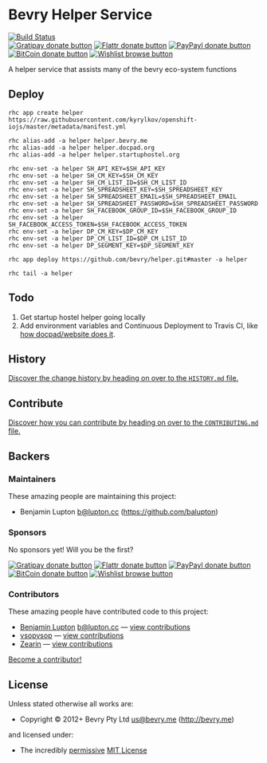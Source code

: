 
<!-- TITLE/ -->

# Bevry Helper Service

<!-- /TITLE -->


<!-- BADGES/ -->

[![Build Status](https://img.shields.io/travis/bevry/bevry-helper-service/master.svg)](http://travis-ci.org/bevry/bevry-helper-service "Check this project's build status on TravisCI")<br/>
[![Gratipay donate button](https://img.shields.io/gratipay/bevry.svg)](https://www.gratipay.com/bevry/ "Donate weekly to this project using Gratipay")
[![Flattr donate button](https://img.shields.io/badge/flattr-donate-yellow.svg)](http://flattr.com/thing/344188/balupton-on-Flattr "Donate monthly to this project using Flattr")
[![PayPayl donate button](https://img.shields.io/badge/paypal-donate-yellow.svg)](https://www.paypal.com/cgi-bin/webscr?cmd=_s-xclick&hosted_button_id=QB8GQPZAH84N6 "Donate once-off to this project using Paypal")
[![BitCoin donate button](https://img.shields.io/badge/bitcoin-donate-yellow.svg)](https://bevry.me/bitcoin "Donate once-off to this project using BitCoin")
[![Wishlist browse button](https://img.shields.io/badge/wishlist-donate-yellow.svg)](https://bevry.me/wishlist "Buy an item on our wishlist for us")

<!-- /BADGES -->


<!-- DESCRIPTION/ -->

A helper service that assists many of the bevry eco-system functions

<!-- /DESCRIPTION -->


## Deploy

``` shell
rhc app create helper https://raw.githubusercontent.com/kyrylkov/openshift-iojs/master/metadata/manifest.yml

rhc alias-add -a helper helper.bevry.me
rhc alias-add -a helper helper.docpad.org
rhc alias-add -a helper helper.startuphostel.org

rhc env-set -a helper SH_API_KEY=$SH_API_KEY
rhc env-set -a helper SH_CM_KEY=$SH_CM_KEY
rhc env-set -a helper SH_CM_LIST_ID=$SH_CM_LIST_ID
rhc env-set -a helper SH_SPREADSHEET_KEY=$SH_SPREADSHEET_KEY
rhc env-set -a helper SH_SPREADSHEET_EMAIL=$SH_SPREADSHEET_EMAIL
rhc env-set -a helper SH_SPREADSHEET_PASSWORD=$SH_SPREADSHEET_PASSWORD
rhc env-set -a helper SH_FACEBOOK_GROUP_ID=$SH_FACEBOOK_GROUP_ID
rhc env-set -a helper SH_FACEBOOK_ACCESS_TOKEN=$SH_FACEBOOK_ACCESS_TOKEN
rhc env-set -a helper DP_CM_KEY=$DP_CM_KEY
rhc env-set -a helper DP_CM_LIST_ID=$DP_CM_LIST_ID
rhc env-set -a helper DP_SEGMENT_KEY=$DP_SEGMENT_KEY

rhc app deploy https://github.com/bevry/helper.git#master -a helper

rhc tail -a helper
```


## Todo

1. Get startup hostel helper going locally
1. Add environment variables and Continuous Deployment to Travis CI, like [how docpad/website does it](https://github.com/docpad/website/blob/master/.travis.yml#L45-L60).



<!-- HISTORY/ -->

## History
[Discover the change history by heading on over to the `HISTORY.md` file.](https://github.com/bevry/bevry-helper-service/blob/master/HISTORY.md#files)

<!-- /HISTORY -->


<!-- CONTRIBUTE/ -->

## Contribute

[Discover how you can contribute by heading on over to the `CONTRIBUTING.md` file.](https://github.com/bevry/bevry-helper-service/blob/master/CONTRIBUTING.md#files)

<!-- /CONTRIBUTE -->


<!-- BACKERS/ -->

## Backers

### Maintainers

These amazing people are maintaining this project:

- Benjamin Lupton <b@lupton.cc> (https://github.com/balupton)

### Sponsors

No sponsors yet! Will you be the first?

[![Gratipay donate button](https://img.shields.io/gratipay/bevry.svg)](https://www.gratipay.com/bevry/ "Donate weekly to this project using Gratipay")
[![Flattr donate button](https://img.shields.io/badge/flattr-donate-yellow.svg)](http://flattr.com/thing/344188/balupton-on-Flattr "Donate monthly to this project using Flattr")
[![PayPayl donate button](https://img.shields.io/badge/paypal-donate-yellow.svg)](https://www.paypal.com/cgi-bin/webscr?cmd=_s-xclick&hosted_button_id=QB8GQPZAH84N6 "Donate once-off to this project using Paypal")
[![BitCoin donate button](https://img.shields.io/badge/bitcoin-donate-yellow.svg)](https://bevry.me/bitcoin "Donate once-off to this project using BitCoin")
[![Wishlist browse button](https://img.shields.io/badge/wishlist-donate-yellow.svg)](https://bevry.me/wishlist "Buy an item on our wishlist for us")

### Contributors

These amazing people have contributed code to this project:

- [Benjamin Lupton](https://github.com/balupton) <b@lupton.cc> — [view contributions](https://github.com/bevry/helper/commits?author=balupton)
- [vsopvsop](https://github.com/vsopvsop) — [view contributions](https://github.com/bevry/helper/commits?author=vsopvsop)
- [Zearin](https://github.com/Zearin) — [view contributions](https://github.com/bevry/helper/commits?author=Zearin)

[Become a contributor!](https://github.com/bevry/bevry-helper-service/blob/master/CONTRIBUTING.md#files)

<!-- /BACKERS -->


<!-- LICENSE/ -->

## License

Unless stated otherwise all works are:

- Copyright &copy; 2012+ Bevry Pty Ltd <us@bevry.me> (http://bevry.me)

and licensed under:

- The incredibly [permissive](http://en.wikipedia.org/wiki/Permissive_free_software_licence) [MIT License](http://opensource.org/licenses/mit-license.php)

<!-- /LICENSE -->
